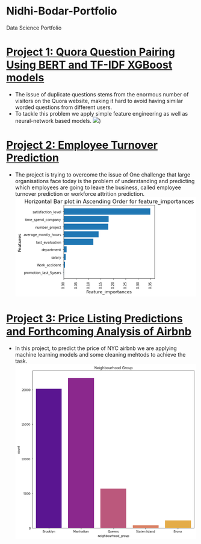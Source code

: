 # Nidhi-Bodar-Portfolio
Data Science Portfolio

# [Project 1: Quora Question Pairing Using BERT and TF-IDF XGBoost models](https://github.com/nidhi-1111/Quora-Question-Pairing-Using-BERT-and-TF-IDF-XGBoost-models-)
* The issue of duplicate questions stems from the enormous number of visitors on the Quora website, making it hard to avoid having similar worded       questions from different users. 
* To tackle this problem we apply simple feature engineering as well as neural-network based models.
![]([/images/quora_words.png))

# [Project 2: Employee Turnover Prediction](https://github.com/nidhi-1111/Employee-Turnover-Prediction/blob/master/README.md)
* The project is trying to overcome the issue of One challenge that large organisations face today is the problem of understanding and predicting which employees are going to leave the business, called employee turnover prediction or workforce attrition prediction.
![](/images/employee.png)

# [Project 3: Price Listing Predictions and Forthcoming Analysis of Airbnb](https://github.com/nidhi-1111/NYC-Airbnb-Price-Prediction)
* In this project, to predict the price of NYC airbnb we are applying machine learning models and some cleaning mehtods to achieve the task.
![](/images/nyc_bar.png)
